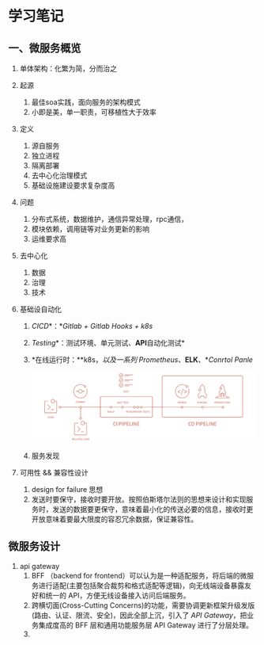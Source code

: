 # 学习笔记
## 一、微服务概览

1. 单体架构：化繁为简，分而治之

2. 起源

   1. 最佳soa实践，面向服务的架构模式
   2. 小即是美，单一职责，可移植性大于效率

3. 定义

   1. 源自服务
   2. 独立进程
   3. 隔离部署
   4. 去中心化治理模式
   5. 基础设施建设要求复杂度高

4. 问题

   1. 分布式系统，数据维护，通信异常处理，rpc通信，
   2. 模块依赖，调用链等对业务更新的影响
   3. 运维要求高

5. 去中心化

   1. 数据
   2. 治理
   3. 技术

6. 基础设自动化

   1. *CICD**：**Gitlab + Gitlab Hooks + k8s*

   2. *Testing**：测试环境、单元测试、**API**自动化测试*

   3. *在线运行时：**k8s，**以及一系列* *Prometheus**、**ELK**、**Conrtol Panle*

      ![image-20201127202913431](../img/image-20201127202913431.png)

   4. 服务发现

7. 可用性 && 兼容性设计

   1. design for failure 思想
   2. 发送时要保守，接收时要开放。按照伯斯塔尔法则的思想来设计和实现服务时，发送的数据要更保守，意味着最小化的传送必要的信息，接收时更开放意味着要最大限度的容忍冗余数据，保证兼容性。



## 微服务设计

1. api gateway
   1. BFF （backend for frontend）可以认为是一种适配服务，将后端的微服务进行适配(主要包括聚合裁剪和格式适配等逻辑)，向无线端设备暴露友好和统一的 API，方便无线设备接入访问后端服务。
   2. 跨横切面(Cross-Cutting Concerns)的功能，需要协调更新框架升级发版(路由、认证、限流、安全)，因此全部上沉，引入了 *API Gateway*，把业务集成度高的 BFF 层和通用功能服务层 API Gateway 进行了分层处理。
   3. 